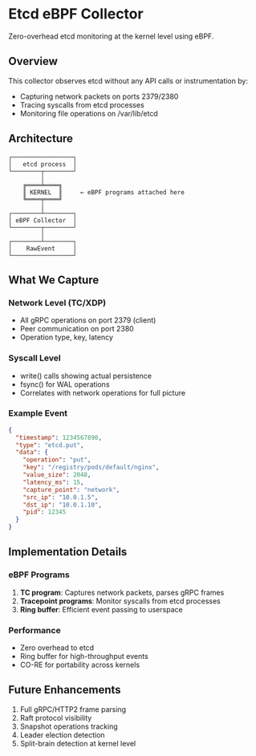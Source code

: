 # Etcd eBPF Collector

Zero-overhead etcd monitoring at the kernel level using eBPF.

## Overview

This collector observes etcd without any API calls or instrumentation by:
- Capturing network packets on ports 2379/2380
- Tracing syscalls from etcd processes
- Monitoring file operations on /var/lib/etcd

## Architecture

```
┌─────────────────┐
│   etcd process  │
└────────┬────────┘
         │
    ╔════╧════╗
    ║ KERNEL  ║     ← eBPF programs attached here
    ╚════╤════╝
         │
┌────────┴────────┐
│ eBPF Collector  │
└────────┬────────┘
         │
┌────────┴────────┐
│    RawEvent     │
└─────────────────┘
```

## What We Capture

### Network Level (TC/XDP)
- All gRPC operations on port 2379 (client)
- Peer communication on port 2380
- Operation type, key, latency

### Syscall Level
- write() calls showing actual persistence
- fsync() for WAL operations
- Correlates with network operations for full picture

### Example Event
```json
{
  "timestamp": 1234567890,
  "type": "etcd.put",
  "data": {
    "operation": "put",
    "key": "/registry/pods/default/nginx",
    "value_size": 2048,
    "latency_ms": 15,
    "capture_point": "network",
    "src_ip": "10.0.1.5",
    "dst_ip": "10.0.1.10",
    "pid": 12345
  }
}
```

## Implementation Details

### eBPF Programs
1. **TC program**: Captures network packets, parses gRPC frames
2. **Tracepoint programs**: Monitor syscalls from etcd processes
3. **Ring buffer**: Efficient event passing to userspace

### Performance
- Zero overhead to etcd
- Ring buffer for high-throughput events
- CO-RE for portability across kernels

## Future Enhancements
1. Full gRPC/HTTP2 frame parsing
2. Raft protocol visibility
3. Snapshot operations tracking
4. Leader election detection
5. Split-brain detection at kernel level